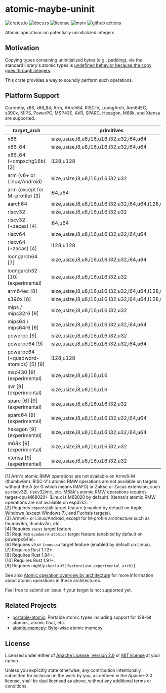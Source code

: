 # atomic-maybe-uninit

[![crates.io](https://img.shields.io/crates/v/atomic-maybe-uninit?style=flat-square&logo=rust)](https://crates.io/crates/atomic-maybe-uninit)
[![docs.rs](https://img.shields.io/badge/docs.rs-atomic--maybe--uninit-blue?style=flat-square&logo=docs.rs)](https://docs.rs/atomic-maybe-uninit)
[![license](https://img.shields.io/badge/license-Apache--2.0_OR_MIT-blue?style=flat-square)](#license)
[![msrv](https://img.shields.io/badge/msrv-1.61-blue?style=flat-square&logo=rust)](https://www.rust-lang.org)
[![github actions](https://img.shields.io/github/actions/workflow/status/taiki-e/atomic-maybe-uninit/ci.yml?branch=main&style=flat-square&logo=github)](https://github.com/taiki-e/atomic-maybe-uninit/actions)

<!-- tidy:sync-markdown-to-rustdoc:start:src/lib.rs -->

Atomic operations on potentially uninitialized integers.

## Motivation

Copying types containing uninitialized bytes (e.g., padding), via the standard library's atomic types is [undefined behavior because the copy goes through integers][undefined-behavior].

This crate provides a way to soundly perform such operations.

## Platform Support

Currently, x86, x86_64, Arm, AArch64, RISC-V, LoongArch, Arm64EC, s390x, MIPS, PowerPC, MSP430, AVR, SPARC, Hexagon, M68k, and Xtensa are supported.

| target_arch                     | primitives                                          | load/store | swap/CAS |
| ------------------------------- | --------------------------------------------------- |:----------:|:--------:|
| x86                             | isize,usize,i8,u8,i16,u16,i32,u32,i64,u64           | ✓          | ✓        |
| x86_64                          | isize,usize,i8,u8,i16,u16,i32,u32,i64,u64           | ✓          | ✓        |
| x86_64 (+cmpxchg16b) \[2]       | i128,u128                                           | ✓          | ✓        |
| arm (v6+ or Linux/Android)      | isize,usize,i8,u8,i16,u16,i32,u32                   | ✓          | ✓\[1]    |
| arm (except for M-profile) \[3] | i64,u64                                             | ✓          | ✓        |
| aarch64                         | isize,usize,i8,u8,i16,u16,i32,u32,i64,u64,i128,u128 | ✓          | ✓        |
| riscv32                         | isize,usize,i8,u8,i16,u16,i32,u32                   | ✓          | ✓\[1]    |
| riscv32 (+zacas) \[4]           | i64,u64                                             | ✓          | ✓        |
| riscv64                         | isize,usize,i8,u8,i16,u16,i32,u32,i64,u64           | ✓          | ✓\[1]    |
| riscv64 (+zacas) \[4]           | i128,u128                                           | ✓          | ✓        |
| loongarch64 \[7]                | isize,usize,i8,u8,i16,u16,i32,u32,i64,u64           | ✓          | ✓        |
| loongarch32 \[10] (experimental) | isize,usize,i8,u8,i16,u16,i32,u32                   | ✓          | ✓        |
| arm64ec \[8]                    | isize,usize,i8,u8,i16,u16,i32,u32,i64,u64,i128,u128 | ✓          | ✓        |
| s390x \[8]                      | isize,usize,i8,u8,i16,u16,i32,u32,i64,u64,i128,u128 | ✓          | ✓        |
| mips / mips32r6 \[9]            | isize,usize,i8,u8,i16,u16,i32,u32                   | ✓          | ✓        |
| mips64 / mips64r6 \[9]          | isize,usize,i8,u8,i16,u16,i32,u32,i64,u64           | ✓          | ✓        |
| powerpc \[9]                    | isize,usize,i8,u8,i16,u16,i32,u32                   | ✓          | ✓        |
| powerpc64 \[9]                  | isize,usize,i8,u8,i16,u16,i32,u32,i64,u64           | ✓          | ✓        |
| powerpc64 (+quadword-atomics) \[5] \[9]| i128,u128                                    | ✓          | ✓        |
| msp430 \[9] (experimental)      | isize,usize,i8,u8,i16,u16                           | ✓          | ✓        |
| avr \[9] (experimental)         | isize,usize,i8,u8,i16,u16                           | ✓          | ✓        |
| sparc \[6] \[9] (experimental)  | isize,usize,i8,u8,i16,u16,i32,u32                   | ✓          | ✓        |
| sparc64 \[9] (experimental)     | isize,usize,i8,u8,i16,u16,i32,u32,i64,u64           | ✓          | ✓        |
| hexagon \[9] (experimental)     | isize,usize,i8,u8,i16,u16,i32,u32,i64,u64           | ✓          | ✓        |
| m68k \[9] (experimental)        | isize,usize,i8,u8,i16,u16,i32,u32                   | ✓          | ✓\[1]    |
| xtensa \[9] (experimental)      | isize,usize,i8,u8,i16,u16,i32,u32                   | ✓          | ✓\[1]    |

\[1] Arm's atomic RMW operations are not available on Armv6-M (thumbv6m). RISC-V's atomic RMW operations are not available on targets without the A (or G which means IMAFD) or Zalrsc or Zacas extension, such as riscv32i, riscv32imc, etc. M68k's atomic RMW operations requires target-cpu M68020+ (Linux is M68020 by default). Xtensa's atomic RMW operations are not available on esp32s2.<br>
\[2] Requires `cmpxchg16b` target feature (enabled by default on Apple, Windows (except Windows 7), and Fuchsia targets).<br>
\[3] Armv6+ or Linux/Android, except for M-profile architecture such as thumbv6m, thumbv7m, etc.<br>
\[4] Requires `zacas` target feature.<br>
\[5] Requires `quadword-atomics` target feature (enabled by default on powerpc64le).<br>
\[6] Requires `v9` or `leoncasa` target feature (enabled by default on Linux).<br>
\[7] Requires Rust 1.72+.<br>
\[8] Requires Rust 1.84+.<br>
\[10] Requires Rust 1.91+.<br>
\[9] Requires nightly due to `#![feature(asm_experimental_arch)]`.<br>

See also [Atomic operation overview by architecture](https://github.com/taiki-e/atomic-maybe-uninit/blob/HEAD/src/arch/README.md) for more information about atomic operations in these architectures.

Feel free to submit an issue if your target is not supported yet.

## Related Projects

- [portable-atomic]: Portable atomic types including support for 128-bit atomics, atomic float, etc.
- [atomic-memcpy]: Byte-wise atomic memcpy.

[atomic-memcpy]: https://github.com/taiki-e/atomic-memcpy
[portable-atomic]: https://github.com/taiki-e/portable-atomic
[undefined-behavior]: https://doc.rust-lang.org/reference/behavior-considered-undefined.html

<!-- tidy:sync-markdown-to-rustdoc:end -->

## License

Licensed under either of [Apache License, Version 2.0](LICENSE-APACHE) or
[MIT license](LICENSE-MIT) at your option.

Unless you explicitly state otherwise, any contribution intentionally submitted
for inclusion in the work by you, as defined in the Apache-2.0 license, shall
be dual licensed as above, without any additional terms or conditions.
